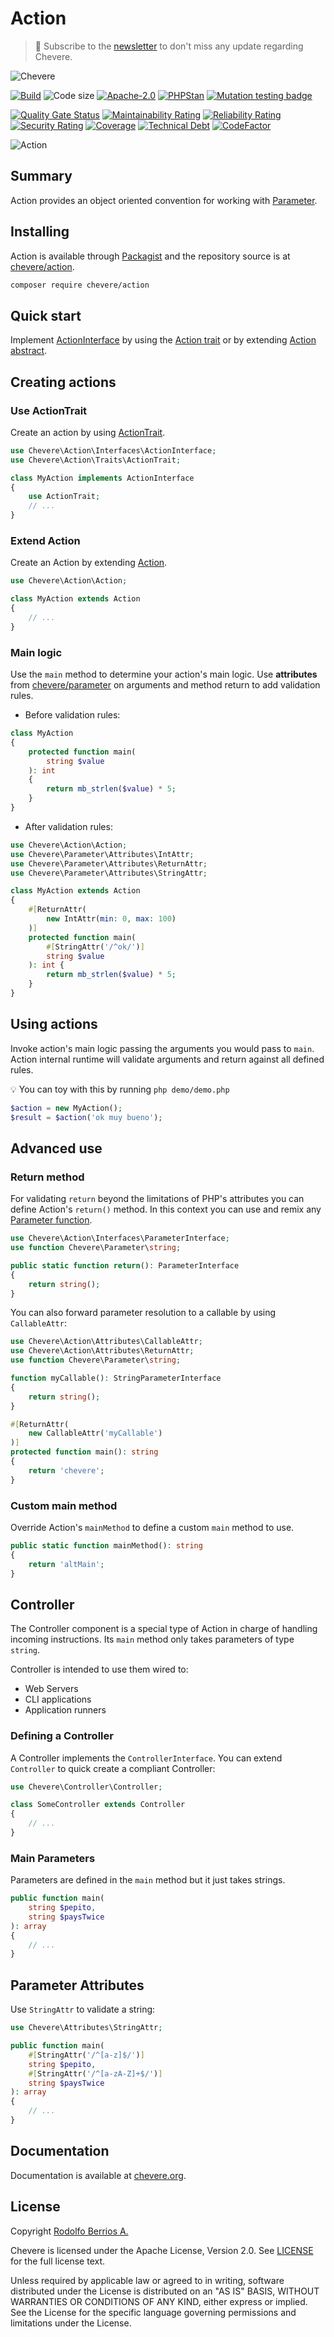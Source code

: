 # Action

> 🔔 Subscribe to the [newsletter](https://chv.to/chevere-newsletter) to don't miss any update regarding Chevere.

![Chevere](chevere.svg)

[![Build](https://img.shields.io/github/actions/workflow/status/chevere/action/test.yml?branch=1.0&style=flat-square)](https://github.com/chevere/action/actions)
![Code size](https://img.shields.io/github/languages/code-size/chevere/action?style=flat-square)
[![Apache-2.0](https://img.shields.io/github/license/chevere/action?style=flat-square)](LICENSE)
[![PHPStan](https://img.shields.io/badge/PHPStan-level%209-blueviolet?style=flat-square)](https://phpstan.org/)
[![Mutation testing badge](https://img.shields.io/endpoint?style=flat-square&url=https%3A%2F%2Fbadge-api.stryker-mutator.io%2Fgithub.com%2Fchevere%2Faction%2F1.0)](https://dashboard.stryker-mutator.io/reports/github.com/chevere/action/1.0)

[![Quality Gate Status](https://sonarcloud.io/api/project_badges/measure?project=chevere_action&metric=alert_status)](https://sonarcloud.io/dashboard?id=chevere_action)
[![Maintainability Rating](https://sonarcloud.io/api/project_badges/measure?project=chevere_action&metric=sqale_rating)](https://sonarcloud.io/dashboard?id=chevere_action)
[![Reliability Rating](https://sonarcloud.io/api/project_badges/measure?project=chevere_action&metric=reliability_rating)](https://sonarcloud.io/dashboard?id=chevere_action)
[![Security Rating](https://sonarcloud.io/api/project_badges/measure?project=chevere_action&metric=security_rating)](https://sonarcloud.io/dashboard?id=chevere_action)
[![Coverage](https://sonarcloud.io/api/project_badges/measure?project=chevere_action&metric=coverage)](https://sonarcloud.io/dashboard?id=chevere_action)
[![Technical Debt](https://sonarcloud.io/api/project_badges/measure?project=chevere_action&metric=sqale_index)](https://sonarcloud.io/dashboard?id=chevere_action)
[![CodeFactor](https://www.codefactor.io/repository/github/chevere/action/badge)](https://www.codefactor.io/repository/github/chevere/action)

![Action](.github/banner/action-logo.svg)

## Summary

Action provides an object oriented convention for working with [Parameter](https://github.com/chevere/parameter).

## Installing

Action is available through [Packagist](https://packagist.org/packages/chevere/action) and the repository source is at [chevere/action](https://github.com/chevere/action).

```sh
composer require chevere/action
```

## Quick start

Implement [ActionInterface](src/interfaces/ActionInterface.php) by using the [Action trait](#use-actiontrait) or by extending [Action abstract](#extend-action).

## Creating actions

### Use ActionTrait

Create an action by using [ActionTrait](src/Traits/ActionTrait.php).

```php
use Chevere\Action\Interfaces\ActionInterface;
use Chevere\Action\Traits\ActionTrait;

class MyAction implements ActionInterface
{
    use ActionTrait;
    // ...
}
```

### Extend Action

Create an Action by extending [Action](src/Action.php).

```php
use Chevere\Action\Action;

class MyAction extends Action
{
    // ...
}
```

### Main logic

Use the `main` method to determine your action's main logic. Use **attributes** from [chevere/parameter](https://github.com/chevere/parameter) on arguments and method return to add validation rules.

* Before validation rules:

```php
class MyAction
{
    protected function main(
        string $value
    ): int
    {
        return mb_strlen($value) * 5;
    }
}
```

* After validation rules:

```php
use Chevere\Action\Action;
use Chevere\Parameter\Attributes\IntAttr;
use Chevere\Parameter\Attributes\ReturnAttr;
use Chevere\Parameter\Attributes\StringAttr;

class MyAction extends Action
{
    #[ReturnAttr(
        new IntAttr(min: 0, max: 100)
    )]
    protected function main(
        #[StringAttr('/^ok/')]
        string $value
    ): int {
        return mb_strlen($value) * 5;
    }
}
```

## Using actions

Invoke action's main logic passing the arguments you would pass to `main`. Action internal runtime will validate arguments and return against all defined rules.

💡 You can toy with this by running `php demo/demo.php`

```php
$action = new MyAction();
$result = $action('ok muy bueno');
```

## Advanced use

### Return method

For validating `return` beyond the limitations of PHP's attributes you can define Action's `return()` method. In this context you can use and remix any [Parameter function](https://github.com/chevere/parameter#function-reference).

```php
use Chevere\Action\Interfaces\ParameterInterface;
use function Chevere\Parameter\string;

public static function return(): ParameterInterface
{
    return string();
}
```

You can also forward parameter resolution to a callable by using `CallableAttr`:

```php
use Chevere\Action\Attributes\CallableAttr;
use Chevere\Action\Attributes\ReturnAttr;
use function Chevere\Parameter\string;

function myCallable(): StringParameterInterface
{
    return string();
}

#[ReturnAttr(
    new CallableAttr('myCallable')
)]
protected function main(): string
{
    return 'chevere';
}
```

### Custom main method

Override Action's `mainMethod` to define a custom `main` method to use.

```php
public static function mainMethod(): string
{
    return 'altMain';
}
```

## Controller

The Controller component is a special type of Action in charge of handling incoming instructions. Its `main` method only takes parameters of type `string`.

Controller is intended to use them wired to:

* Web Servers
* CLI applications
* Application runners

### Defining a Controller

A Controller implements the `ControllerInterface`. You can extend `Controller` to quick create a compliant Controller:

```php
use Chevere\Controller\Controller;

class SomeController extends Controller
{
    // ...
}
```

### Main Parameters

Parameters are defined in the `main` method but it just takes strings.

```php
public function main(
    string $pepito,
    string $paysTwice
): array
{
    // ...
}
```

## Parameter Attributes

Use `StringAttr` to validate a string:

```php
use Chevere\Attributes\StringAttr;

public function main(
    #[StringAttr('/^[a-z]$/')]
    string $pepito,
    #[StringAttr('/^[a-zA-Z]+$/')]
    string $paysTwice
): array
{
    // ...
}
```

## Documentation

Documentation is available at [chevere.org](https://chevere.org/packages/action).

## License

Copyright [Rodolfo Berrios A.](https://rodolfoberrios.com/)

Chevere is licensed under the Apache License, Version 2.0. See [LICENSE](LICENSE) for the full license text.

Unless required by applicable law or agreed to in writing, software distributed under the License is distributed on an "AS IS" BASIS, WITHOUT WARRANTIES OR CONDITIONS OF ANY KIND, either express or implied. See the License for the specific language governing permissions and limitations under the License.
